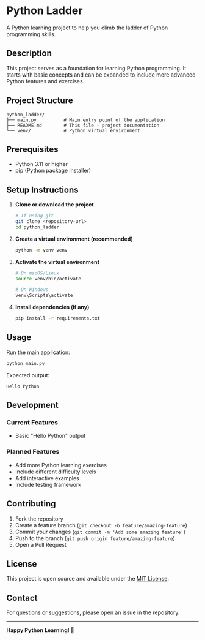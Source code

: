 # Python Ladder

A Python learning project to help you climb the ladder of Python programming skills.

## Description

This project serves as a foundation for learning Python programming. It starts with basic concepts and can be expanded to include more advanced Python features and exercises.

## Project Structure

```
python_ladder/
├── main.py          # Main entry point of the application
├── README.md        # This file - project documentation
└── venv/            # Python virtual environment
```

## Prerequisites

- Python 3.11 or higher
- pip (Python package installer)

## Setup Instructions

1. **Clone or download the project**
   ```bash
   # If using git
   git clone <repository-url>
   cd python_ladder
   ```

2. **Create a virtual environment (recommended)**
   ```bash
   python -m venv venv
   ```

3. **Activate the virtual environment**
   ```bash
   # On macOS/Linux
   source venv/bin/activate
   
   # On Windows
   venv\Scripts\activate
   ```

4. **Install dependencies (if any)**
   ```bash
   pip install -r requirements.txt
   ```

## Usage

Run the main application:

```bash
python main.py
```

Expected output:
```
Hello Python
```

## Development

### Current Features
- Basic "Hello Python" output

### Planned Features
- Add more Python learning exercises
- Include different difficulty levels
- Add interactive examples
- Include testing framework

## Contributing

1. Fork the repository
2. Create a feature branch (`git checkout -b feature/amazing-feature`)
3. Commit your changes (`git commit -m 'Add some amazing feature'`)
4. Push to the branch (`git push origin feature/amazing-feature`)
5. Open a Pull Request

## License

This project is open source and available under the [MIT License](LICENSE).

## Contact

For questions or suggestions, please open an issue in the repository.

---

**Happy Python Learning! 🐍** 